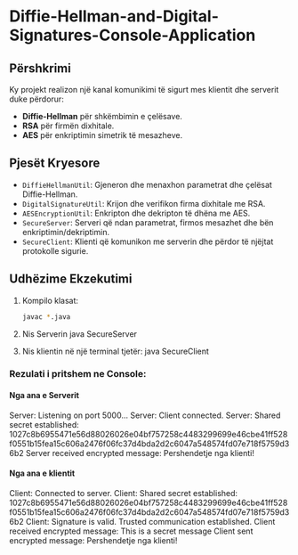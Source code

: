 # Diffie-Hellman-and-Digital-Signatures-Console-Application


## Përshkrimi

Ky projekt realizon një kanal komunikimi të sigurt mes klientit dhe serverit duke përdorur:

- **Diffie-Hellman** për shkëmbimin e çelësave.
- **RSA** për firmën dixhitale.
- **AES** për enkriptimin simetrik të mesazheve.

## Pjesët Kryesore

- `DiffieHellmanUtil`: Gjeneron dhe menaxhon parametrat dhe çelësat Diffie-Hellman.
- `DigitalSignatureUtil`: Krijon dhe verifikon firma dixhitale me RSA.
- `AESEncryptionUtil`: Enkripton dhe dekripton të dhëna me AES.
- `SecureServer`: Serveri që ndan parametrat, firmos mesazhet dhe bën enkriptimin/dekriptimin.
- `SecureClient`: Klienti që komunikon me serverin dhe përdor të njëjtat protokolle sigurie.

## Udhëzime Ekzekutimi

1. Kompilo klasat:
   ```bash
   javac *.java
   
2. Nis Serverin
   java SecureServer

3. Nis klientin në një terminal tjetër:
   java SecureClient


### Rezulati i pritshem ne Console:

#### Nga ana e Serverit
Server: Listening on port 5000...
Server: Client connected.
Server: Shared secret established: 1027c8b6955471e56d88026026e04bf757258c4483299699e46cbe41ff528f0551b15fea15c606a2476f06fc37d4bda2d2c6047a548574fd07e718f5759d36b2
Server received encrypted message: Pershendetje nga klienti!

#### Nga ana e klientit
Client: Connected to server.
Client: Shared secret established: 1027c8b6955471e56d88026026e04bf757258c4483299699e46cbe41ff528f0551b15fea15c606a2476f06fc37d4bda2d2c6047a548574fd07e718f5759d36b2
Client: Signature is valid. Trusted communication established.
Client received encrypted message: This is a secret message
Client sent encrypted message: Pershendetje nga klienti!






